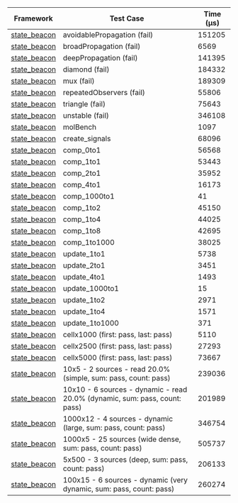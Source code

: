 | Framework | Test Case | Time (μs) |
| --- | --- | --- |
| [state_beacon](https://github.com/jinyus/dart_beacon) | avoidablePropagation (fail) | 151205 |
| [state_beacon](https://github.com/jinyus/dart_beacon) | broadPropagation (fail) | 6569 |
| [state_beacon](https://github.com/jinyus/dart_beacon) | deepPropagation (fail) | 141395 |
| [state_beacon](https://github.com/jinyus/dart_beacon) | diamond (fail) | 184332 |
| [state_beacon](https://github.com/jinyus/dart_beacon) | mux (fail) | 189309 |
| [state_beacon](https://github.com/jinyus/dart_beacon) | repeatedObservers (fail) | 55806 |
| [state_beacon](https://github.com/jinyus/dart_beacon) | triangle (fail) | 75643 |
| [state_beacon](https://github.com/jinyus/dart_beacon) | unstable (fail) | 346108 |
| [state_beacon](https://github.com/jinyus/dart_beacon) | molBench | 1097 |
| [state_beacon](https://github.com/jinyus/dart_beacon) | create_signals | 68096 |
| [state_beacon](https://github.com/jinyus/dart_beacon) | comp_0to1 | 56568 |
| [state_beacon](https://github.com/jinyus/dart_beacon) | comp_1to1 | 53443 |
| [state_beacon](https://github.com/jinyus/dart_beacon) | comp_2to1 | 35952 |
| [state_beacon](https://github.com/jinyus/dart_beacon) | comp_4to1 | 16173 |
| [state_beacon](https://github.com/jinyus/dart_beacon) | comp_1000to1 | 41 |
| [state_beacon](https://github.com/jinyus/dart_beacon) | comp_1to2 | 45150 |
| [state_beacon](https://github.com/jinyus/dart_beacon) | comp_1to4 | 44025 |
| [state_beacon](https://github.com/jinyus/dart_beacon) | comp_1to8 | 42695 |
| [state_beacon](https://github.com/jinyus/dart_beacon) | comp_1to1000 | 38025 |
| [state_beacon](https://github.com/jinyus/dart_beacon) | update_1to1 | 5738 |
| [state_beacon](https://github.com/jinyus/dart_beacon) | update_2to1 | 3451 |
| [state_beacon](https://github.com/jinyus/dart_beacon) | update_4to1 | 1493 |
| [state_beacon](https://github.com/jinyus/dart_beacon) | update_1000to1 | 15 |
| [state_beacon](https://github.com/jinyus/dart_beacon) | update_1to2 | 2971 |
| [state_beacon](https://github.com/jinyus/dart_beacon) | update_1to4 | 1571 |
| [state_beacon](https://github.com/jinyus/dart_beacon) | update_1to1000 | 371 |
| [state_beacon](https://github.com/jinyus/dart_beacon) | cellx1000 (first: pass, last: pass) | 5110 |
| [state_beacon](https://github.com/jinyus/dart_beacon) | cellx2500 (first: pass, last: pass) | 27293 |
| [state_beacon](https://github.com/jinyus/dart_beacon) | cellx5000 (first: pass, last: pass) | 73667 |
| [state_beacon](https://github.com/jinyus/dart_beacon) | 10x5 - 2 sources - read 20.0% (simple, sum: pass, count: pass) | 239036 |
| [state_beacon](https://github.com/jinyus/dart_beacon) | 10x10 - 6 sources - dynamic - read 20.0% (dynamic, sum: pass, count: pass) | 201989 |
| [state_beacon](https://github.com/jinyus/dart_beacon) | 1000x12 - 4 sources - dynamic (large, sum: pass, count: pass) | 346754 |
| [state_beacon](https://github.com/jinyus/dart_beacon) | 1000x5 - 25 sources (wide dense, sum: pass, count: pass) | 505737 |
| [state_beacon](https://github.com/jinyus/dart_beacon) | 5x500 - 3 sources (deep, sum: pass, count: pass) | 206133 |
| [state_beacon](https://github.com/jinyus/dart_beacon) | 100x15 - 6 sources - dynamic (very dynamic, sum: pass, count: pass) | 260274 |
